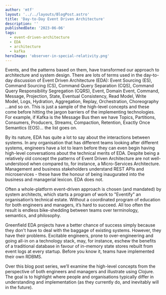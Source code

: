 ```yaml
---
author: 'mtf'
layout: '../../layouts/BlogPost.astro'
title: 'Day-to-Day Event Driven Architecture'
description: ''
publishedDate: '2023-06-06'
tags:
  - event-driven-architecture
  - EDA
  - architecture
  - kafka
heroImage: 'observer-in-special-relativity.png'
---
```


Events, and the patterns based on them, have transformed our approach to architecture and system design. There are lots of terms used in the day-to-day discussion of Event Driven Architecture (EDA): Event Sourcing (ES), Command Sourcing (CS), Command Query Separation (CQS), Command Query Responsibility Segregation (CQRS), Event, Domain Event, Command, Message, Projection, State, Eventual Consistency, Read Model, Write Model, Logs, Hydration, Aggregation, Replay, Orchestration, Choreography ...and so on. This is just a sample of the high-level concepts and these come before hitting the jargon barriers of the implementing technologies. For example, if Kafka is the Message Bus then we have Topics, Partitions, Consumers, Producers, Streams, Compaction, Retention, Exactly Once Semantics (EOS)... the list goes on.

By its nature, EDA has quite a lot to say about the interactions between systems. In any organisation that has different teams looking after different systems, engineers have a lot to learn before they can even begin having high-level conversations about the technical merits of EDA. Despite being a relatively old concept the patterns of Event Driven Architecture are not well-understood when compared to, for instance, a Micro-Services Architecture. Management and business stakeholders understand REST APIs and microservices - these have the honour of being inaugurated into the business and managerial lexicon. EDA does not.

Often a whole-platform event-driven approach is chosen (and mandated) by system architects, which starts a program of work to "Eventify" an organisation’s technical estate. Without a coordinated program of education for both engineers and managers, it’s hard to succeed. All too often the result is endless bike-shedding between teams over terminology, semantics, and philosophy.

Greenfield EDA projects have a better chance of success simply because they don't have to deal with the baggage of existing systems. However, they have their problems. Excitable engineers, prone to over-engineering and going all-in on a technology stack, may, for instance, eschew the benefits of a traditional database in favour of in-memory state stores rebuilt from event logs at every startup. Before you know it, teams have implemented their own RDBMS.

Over this blog post series, we’ll examine the high-level concepts from the perspective of both engineers and managers and illustrate using Clojure. The goal is to highlight where people and organisations typically differ in understanding and implementation (as they currently do, and inevitably will in the future).
